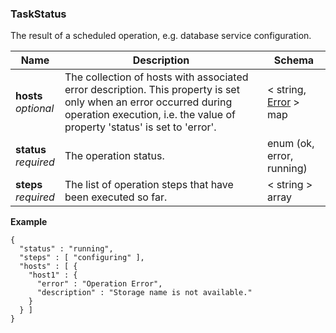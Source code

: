 
<a name="taskstatus"></a>
### TaskStatus
The result of a scheduled operation, e.g. database service configuration.


|Name|Description|Schema|
|---|---|---|
|**hosts**  <br>*optional*|The collection of hosts with associated error description. This property is set only when an error occurred during operation execution, i.e. the value of property 'status' is set to 'error'.|< string, [Error](Error.md#error) > map|
|**status**  <br>*required*|The operation status.|enum (ok, error, running)|
|**steps**  <br>*required*|The list of operation steps that have been executed so far.|< string > array|

**Example**
```
{
  "status" : "running",
  "steps" : [ "configuring" ],
  "hosts" : [ {
    "host1" : {
      "error" : "Operation Error",
      "description" : "Storage name is not available."
    }
  } ]
}
```



